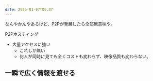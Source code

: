 ```yaml
---
date: 2025-01-07T00:37
---
```


なんやかんやあるけど、P2Pが発展したら全部無意味や。

P2Pホスティング
- 大量アクセスに強い
    - これしか無い
    - 何人が同時に見ても全くコストも変わらず、映像品質も変わらない。

## 一瞬で広く情報を渡せる